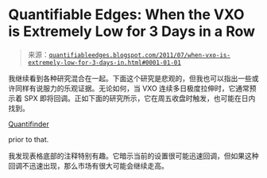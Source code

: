 <!--yml

category: 未分类

date: 2024-05-18 08:56:59

-->

# Quantifiable Edges: When the VXO is Extremely Low for 3 Days in a Row

> 来源：[`quantifiableedges.blogspot.com/2011/07/when-vxo-is-extremely-low-for-3-days-in.html#0001-01-01`](http://quantifiableedges.blogspot.com/2011/07/when-vxo-is-extremely-low-for-3-days-in.html#0001-01-01)

我继续看到各种研究混合在一起。下面这个研究是悲观的，但我也可以指出一些或许同样有说服力的乐观证据。无论如何，当 VXO 连续多日极度拉伸时，它通常预示着 SPX 即将回调。正如下面的研究所示，它在周五收盘时触发，也可能在日内找到。

[Quantifinder](http://quantifiableedges.blogspot.com/2009/05/quantifinder-unveiled.html)

prior to that.

我发现表格底部的注释特别有趣。它暗示当前的设置很可能迅速回调，但如果这种回调不迅速出现，那么市场有很大可能会继续走高。
